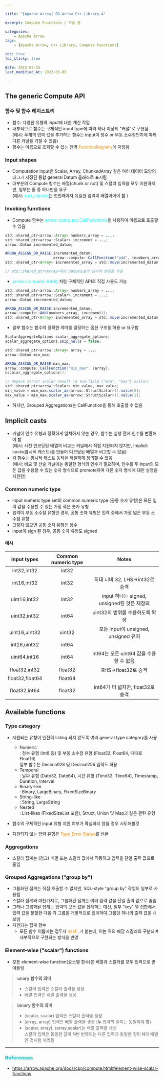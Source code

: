```yaml
---

title: "[Apache Arrow] 09.Arrow C++ Library-4" 

excerpt: Compute Functions / 학습 중

categories: 
    - Apache Arrow
tags:
    - [Apache Arrow, C++ Library, Compute Functions]

toc: true
toc_sticky: true

date: 2022-02-25
last_modified_At: 2022-03-03

---
```


## The generic Compute API 

### 함수 및 함수 레지스트리 
- 함수: 다양한 유형의 input에 대한 계산 작업 
- 내부적으로 함수는 구체적인 input type에 따라 하나 이상의 "커널"로 구현됨         
  (예시: 두개의 입력 값을 추가하는 함수는 input이 정수 or 부동 소수점인지에 따라 다른 커널을 가질 수 있음)
- 함수는 이름으로 조회할 수 있는 전역 <span style="color:#FF8C00">FunctionRegistry</span>에 저장됨

### Input shapes 
- Computation input은 Scalar, Array, ChunkedArray 같은 여러 데이터 모양의 태그가 지정된 통합 general Datum 클래스로 표시됨 
- 대부분의 Compute 함수는 배열(chunk or not) 및 스칼라 입력을 모두 지원하지만, 일부는 둘 중 하나만을 요구    
  (예시: <span style="color:	#00FFFF">sort_indices</span>는 첫번째이자 유일한 입력이 배열이어야 함 ) 

### Invoking functions 
- Compute 함수는 <span style="color:	#00FFFF">arrow::compute::CallFunction()</span>을 사용하여 이름으로 호출할 수 있음 

```java
std::shared_ptr<arrow::Array> numbers_array = ...;
std::shared_ptr<arrow::Scalar> increment = ...;
arrow::Datum incremented_datum;

ARROW_ASSIGN_OR_RAISE(incremented_datum,
					  arrow::compute::CallFunction("add", {numbers_array, increment}));
std::shared_ptr<Array> incremented_array = std::move(incremented_datum).make_array();

// std::shared_ptr<Array>에서 Datum으로의 암시적 변환을 허용 
```

- <span style="color:	#00FFFF">arrow::compute::Add()</span> 처럼 구체적인 API로 직접 사용도 가능 

```java
std::shared_ptr<arrow::Array> numbers_array = ...;
std::shared_ptr<arrow::Scalar> increment = ...;
arrow::Datum incremented_datum;

ARROW_ASSIGN_OR_RAISE(incremented_datum,
arrow::compute::Add(numbers_array, increment));
std::shared_ptr<Array> incremented_array = std::move(incremented_datum).make_array();
```

- 일부 함수는 함수의 정확한 의미를 결정하는 옵션 구조를 허용 or 요구함 

```java
ScalarAggregateOptions scalar_aggregate_options;
scalar_aggregate_options.skip_nulls = false;

std::shared_ptr<arrow::Array> array = ...;
arrow::Datum min_max;

ARROW_ASSIGN_OR_RAISE(min_max,
arrow::compute::CallFunction("min_max", {array},
&scalar_aggregate_options));

// Unpack struct scalar result (a two-field {"min", "max"} scalar)
std::shared_ptr<arrow::Scalar> min_value, max_value;
min_value = min_max.scalar_as<arrow::StructScalar>().value[0];
max_value = min_max.scalar_as<arrow::StructScalar>().value[1];
```

- 하지만, Grouped Aggregations는 CallFunction을 통해 호출할 수 없음



## Implicit casts 
- 커널이 인수 유형과 정확하게 일치하지 않는 경우, 함수는 실행 전에 인수를 변환해야 함       
  (예시: 사전 인코딩된 배열의 비교는 커널에서 직접 지원되지 않지만, Implicit casts(암시적 캐스트)를 만들어 디코딩된 배열과 비교할 수 있음)
- 각 함수는 암시적 캐스트 동작을 적절하게 정의할 수 있음           
  (예시: 비교 및 산술 커널에는 동일한 형식의 인수가 필요하며, 인수를 두 input의 모든 값을 수용할 수 있는 숫자 형식으로 promote하여 다른 숫자 형식에 대한 실행을 지원함)

### Common numeric type 
- Input numeric type set의 common numeric type (공통 숫자 유형)은 모든 입력 값을 수용할 수 있는 가장 작은 숫자 유형 
- 입력이 부동 소수점 유형인 경우, 공통 숫자 유형은 입력 중에서 가장 넓은 부동 소수점 유형 
- 그렇지 않으면 공통 숫자 유형은 정수
- input이 sign 된 경우, 공통 숫자 유형도 signed

#### 예시 
|Input types|Common numeric type|Notes|
|:---:|:---:|:---:|
|int32,int32|int32| |
|int16,int32|int32|최대 너비 32, LHS->int32로 승격| 
|uint16,int32|int32|input 하나는 signed, unsigned된 것은 재정의|
|uint32,int32|int64|uint32의 범위를 수용하도록 확장| 
|uint16,uint32|uint32|모든 input이 unsigned, unsigned 유지|
|int16,uint32|int64| |
|uint64,int16|int64|int64는 모든 uint64 값을 수용할 수 없음|
|float32,int32|float32|RHS->float32로 승격|
|float32,float64|float64| |
|float32,int64|float32|int64가 더 넓지만, float32로 승격| 



## Available functions 

### Type category 
- 지원되는 유형이 완전히 listing 되지 않도록 여러 general type category를 사용 
  + Numeric         
  : 정수 유형 (Int8 등) 및 부동 소수점 유형 (Float32, Float64, 때때로 Float16)        
    일부 함수는 Decimal128 및 Decimal256 입력도 허용 
  + Temporal         
  : 날짜 유형 (Date32, Date64), 시간 유형 (Time32, Time64), Timestamp, Duration, Interval 
  + Binary-like            
  : Binary, LargeBinary, FixedSizeBinary 
  + String-like        
  : String, LargeString 
  + Nested        
  : List-likes (FixedSizeList 포함), Struct, Union 및 Map과 같은 관련 유형 

- 함수의 구체적인 input 유형 지원 여부가 확실하지 않을 경우 시도해볼것 
- 지원되지 않는 입력 유형은 <span style="color:#FF8C00">Type Error Status</span>를 반환 

### Aggregations 
- 스칼라 집계는 (청크) 배열 또는 스칼라 값에서 작동하고 입력을 단일 출력 값으로 줄임 

### Grouped Aggregations ("group by")
- 그룹화된 집계는 직접 호출할 수 없지만, SQL-style "group by" 작업의 일부로 사용됨 
- 스칼라 집계와 마찬가지로, 그룹화된 집계는 여러 입력 값을 단일 출력 값으로 줄임 
- 그러나 그룹화된 집계는 입력의 모든 값을 집계하는 대신, 일부 "key" 열 집합에서 입력 값을 분할한 다음 각 그룹을 개별적으로 집계하여 그룹당 하나의 출력 값을 내보냄 
- 지원되는 집계 함수
  + 모든 함수 이름에는 접두사 <span style="color:#FF8C00">hash_</span>가 붙는데, 이는 위의 해당 스칼라와 구분되며 내부적으로 구현되는 방식을 반영

### Element-wise ("scalar") functions 
- 모든 element-wise function(요소별 함수)은 배열과 스칼라를 모두 입력으로 받아들임 

> **unary 함수의 의미** 
> - 스칼라 입력은 스칼라 출력을 생성 
> - 배열 입력은 배열 출력을 생성 

> **binary 함수의 의미** 
> - (scalar, scalar) 입력은 스칼라 출력을 생성 
> - (array, array) 입력은 배열 출력을 생성 (두 입력의 길이는 동일해야 함)
> - (scalar, array), (array,scalar)는 배열 출력을 생성        
>    스칼라 입력은 동일한 값이 N번 반복되는 다른 입력과 동일한 길이 N의 배열인 것처럼 처리됨 

***

### <span style="color:#00CCCC">References</span>
- <https://arrow.apache.org/docs/cpp/compute.html#element-wise-scalar-functions>